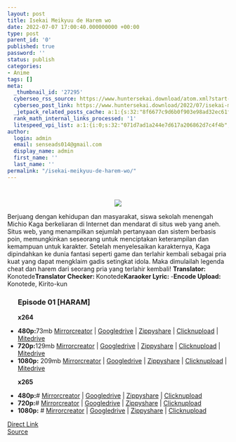 ```yaml
---
layout: post
title: Isekai Meikyuu de Harem wo
date: 2022-07-07 17:00:40.000000000 +00:00
type: post
parent_id: '0'
published: true
password: ''
status: publish
categories:
- Anime
tags: []
meta:
  _thumbnail_id: '27295'
  cyberseo_rss_source: https://www.huntersekai.download/atom.xml?start-index=1
  cyberseo_post_link: https://www.huntersekai.download/2022/07/isekai-meikyuu-de-harem-wo.html
  _jetpack_related_posts_cache: a:1:{s:32:"8f6677c9d6b0f903e98ad32ec61f8deb";a:2:{s:7:"expires";i:1663365008;s:7:"payload";a:3:{i:0;a:1:{s:2:"id";i:27240;}i:1;a:1:{s:2:"id";i:28748;}i:2;a:1:{s:2:"id";i:28815;}}}}
  rank_math_internal_links_processed: '1'
  litespeed_vpi_list: a:1:{i:0;s:32:"071d7ad1a244e7d617a206862d7c4f4b";}
author:
  login: admin
  email: senseads014@gmail.com
  display_name: admin
  first_name: ''
  last_name: ''
permalink: "/isekai-meikyuu-de-harem-wo/"
---
```

<p> <a class="popup" data-target="44524" data-stream="https://hsekaistream.blogspot.com/2022/07/isekai-meikyuu-de-harem-wo.html"></a>
<div class="separator" style="clear: both;"><a href="https://blogger.googleusercontent.com/img/b/R29vZ2xl/AVvXsEh0JkOCQcwzMFTbt4eaaIDPY08pEnjQYc0NUcbngmYgXTRKsCO2B1TrBPdHdMQrMgAsku9vXVn3TlHw2c54GY1cmnnLZN5zKY1_2DeTrY1RaWl_tW39pJjBLILM013WGJEqQbqZNcWCAbukgzQc4lTS6E7q-rtYS3afMtx5T9JU4wA-yQFMlWNS_la0/s1600/121831l.jpg" style="display: block; padding: 1em 0; text-align: center; "><img alt="" border="0" data-original-height="600" data-original-width="424" src="{{ site.baseurl }}/assets/2022/07/121831l.jpg" /></a></div>
<div dir="ltr" style="text-align: left;" trbidi="on">
<div class="separator" style="clear: both; text-align: center;"><a href="https://blogger.googleusercontent.com/img/b/R29vZ2xl/AVvXsEgp0B55tWNSn-sKrFmQ6zFdp9vqfyl18UIbxSCTdj8t6ZqgXtKSZuTrIfFJWsNlc6TM4Xt3JVPY_6izXXUAnKT-GPn-82XNFNflPinK1Vfld60FSJCEiiA77HQqaus0wdck-LjnEcppRyFInbQQ8tY2t97_WhxEYNQfneXh8ir0H7PfPzGQICnWI3Zs/s1600/123724l.jpg" imageanchor="1" style="margin-left: 1em; margin-right: 1em;"><img border="0" data-original-height="318" data-original-width="225" src="{{ site.baseurl }}/assets/2022/07/123724l.jpg" /></a></div>
<p>Berjuang dengan kehidupan dan masyarakat, siswa sekolah menengah Michio Kaga berkeliaran di Internet dan mendarat di situs web yang aneh. Situs web, yang menampilkan sejumlah pertanyaan dan sistem berbasis poin, memungkinkan seseorang untuk menciptakan keterampilan dan kemampuan untuk karakter. Setelah menyelesaikan karakternya, Kaga dipindahkan ke dunia fantasi seperti game dan terlahir kembali sebagai pria kuat yang dapat mengklaim gadis setingkat idola. Maka dimulailah legenda cheat dan harem dari seorang pria yang terlahir kembali!<a name="more"></a>
<pekerja><b>Translator: </b><span>Konotede</span><b>Translator Checker: </b><span>Konotede</span><b>Karaoker Lyric: </b><span>-</span><b>Encode Upload: </b><span>Konotede, Kirito-kun</span></pekerja>
<div class="dl">
<ul />
<h3>Episode 01 [HARAM]</h3>
<p><strong>x264</strong>
<li><b>480p:</b><span id="size">73mb</span> <a href="https://cararegistrasi.com/0x5Wy9M">Mirrorcreator</a> | <a href="https://cararegistrasi.com/LuzWT7BK3qa1">Googledrive</a> | <a href="https://cararegistrasi.com/3kK2w8">Zippyshare</a> | <a href="https://cararegistrasi.com/PeZFqCc">Clicknupload</a> | <a href="https://cararegistrasi.com/TXzpzpyZiPX">Mitedrive</a></li>
<li><b>720p:</b><span id="size">129mb</span> <a href="https://cararegistrasi.com/PPoAZRMe52">Mirrorcreator</a> | <a href="https://cararegistrasi.com/vHinS6">Googledrive</a> | <a href="https://cararegistrasi.com/PHItVI">Zippyshare</a> | <a href="https://cararegistrasi.com/Tfe5WLwTiiJ">Clicknupload</a> | <a href="https://cararegistrasi.com/S5ajubdh08yu">Mitedrive</a></li>
<li><b>1080p:</b> <span id="size">209mb</span> <a href="https://cararegistrasi.com/BNjg9mCTxQix">Mirrorcreator</a> | <a href="https://cararegistrasi.com/JCcuIpQArZ">Googledrive</a> | <a href="https://cararegistrasi.com/pNKpU4FE1UWN">Zippyshare</a> | <a href="https://cararegistrasi.com/VPntsv">Clicknupload</a> | <a href="https://cararegistrasi.com/EuNc62ibRl">Mitedrive</a></li>
<p> <strong>x265</strong>
<li><b>480p:</b><span id="size">#</span> <a href="#">Mirrorcreator</a> | <a href="#">Googledrive</a> | <a href="#">Zippyshare</a> | <a href="#">Clicknupload</a></li>
<li><b>720p:</b><span id="size">#</span> <a href="#">Mirrorcreator</a> | <a href="#">Googledrive</a> | <a href="#">Zippyshare</a> | <a href="#">Clicknupload</a></li>
<li><b>1080p:</b> <span id="size">#</span> <a href="#">Mirrorcreator</a> | <a href="#">Googledrive</a> | <a href="#">Zippyshare</a> | <a href="#">Clicknupload</a></li></div>
</div>
<link rel="stylesheet" href="https://cdnjs.cloudflare.com/ajax/libs/font-awesome/4.7.0/css/font-awesome.min.css" />
<div class="divbtn"> <a href="https://handymansurrender.com/fihup8buzv?key=94550f7ce39444073321dde3b8782f97" class="btn"><i class="fa fa-download"></i> Direct Link</a> <br /><a href="https://www.huntersekai.download/2022/07/isekai-meikyuu-de-harem-wo.html">Source</a> </div>
